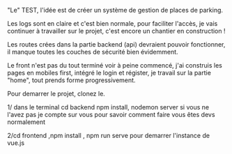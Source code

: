 "Le" TEST, l'idée est de créer un système de gestion de places de parking.


Les logs sont en claire et c'est bien normale, pour faciliter l'accès, je vais continuer à travailler sur le projet, c'est encore un chantier en construction !

Les routes crées dans la partie backend (api) devraient pouvoir fonctionner, il manque toutes les couches de sécurité bien évidemment.

Le front n'est pas du tout terminé voir à peine commencé, j'ai construis les pages en mobiles first, intégré le login et régister, je travail sur la partie "home", tout prends forme progressivement.



Pour demarrer le projet, clonez le.

1/ dans le terminal cd backend npm install, nodemon server si vous ne l'avez pas je compte sur vous pour savoir comment faire vous êtes devs normalement

2/cd frontend ,npm install , npm run serve pour demarrer l'instance de vue.js